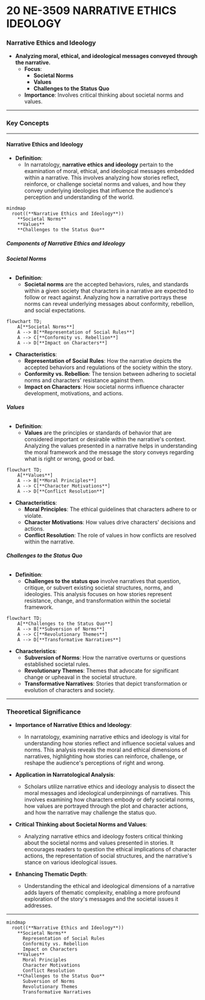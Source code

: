 # 20 NE-3509 NARRATIVE ETHICS IDEOLOGY

### **Narrative Ethics and Ideology**

- **Analyzing moral, ethical, and ideological messages conveyed through the narrative.**
  - **Focus**:
    - **Societal Norms**
    - **Values**
    - **Challenges to the Status Quo**
  - **Importance**: Involves critical thinking about societal norms and values.

---

### **Key Concepts**

---

#### **Narrative Ethics and Ideology**

- **Definition**:
  - In narratology, **narrative ethics and ideology** pertain to the examination of moral, ethical, and ideological messages embedded within a narrative. This involves analyzing how stories reflect, reinforce, or challenge societal norms and values, and how they convey underlying ideologies that influence the audience's perception and understanding of the world.

```mermaid
mindmap
  root((**Narrative Ethics and Ideology**))
    **Societal Norms**
    **Values**
    **Challenges to the Status Quo**
```

##### **Components of Narrative Ethics and Ideology**

###### **Societal Norms**

- **Definition**:
  - **Societal norms** are the accepted behaviors, rules, and standards within a given society that characters in a narrative are expected to follow or react against. Analyzing how a narrative portrays these norms can reveal underlying messages about conformity, rebellion, and social expectations.

```mermaid
flowchart TD;
    A[**Societal Norms**]
    A --> B[**Representation of Social Rules**]
    A --> C[**Conformity vs. Rebellion**]
    A --> D[**Impact on Characters**]
```

- **Characteristics**:
  - **Representation of Social Rules**: How the narrative depicts the accepted behaviors and regulations of the society within the story.
  - **Conformity vs. Rebellion**: The tension between adhering to societal norms and characters' resistance against them.
  - **Impact on Characters**: How societal norms influence character development, motivations, and actions.

###### **Values**

- **Definition**:
  - **Values** are the principles or standards of behavior that are considered important or desirable within the narrative's context. Analyzing the values presented in a narrative helps in understanding the moral framework and the message the story conveys regarding what is right or wrong, good or bad.

```mermaid
flowchart TD;
    A[**Values**]
    A --> B[**Moral Principles**]
    A --> C[**Character Motivations**]
    A --> D[**Conflict Resolution**]
```

- **Characteristics**:
  - **Moral Principles**: The ethical guidelines that characters adhere to or violate.
  - **Character Motivations**: How values drive characters' decisions and actions.
  - **Conflict Resolution**: The role of values in how conflicts are resolved within the narrative.

###### **Challenges to the Status Quo**

- **Definition**:
  - **Challenges to the status quo** involve narratives that question, critique, or subvert existing societal structures, norms, and ideologies. This analysis focuses on how stories represent resistance, change, and transformation within the societal framework.

```mermaid
flowchart TD;
    A[**Challenges to the Status Quo**]
    A --> B[**Subversion of Norms**]
    A --> C[**Revolutionary Themes**]
    A --> D[**Transformative Narratives**]
```

- **Characteristics**:
  - **Subversion of Norms**: How the narrative overturns or questions established societal rules.
  - **Revolutionary Themes**: Themes that advocate for significant change or upheaval in the societal structure.
  - **Transformative Narratives**: Stories that depict transformation or evolution of characters and society.

---

### **Theoretical Significance**

- **Importance of Narrative Ethics and Ideology**:

  - In narratology, examining narrative ethics and ideology is vital for understanding how stories reflect and influence societal values and norms. This analysis reveals the moral and ethical dimensions of narratives, highlighting how stories can reinforce, challenge, or reshape the audience's perceptions of right and wrong.

- **Application in Narratological Analysis**:

  - Scholars utilize narrative ethics and ideology analysis to dissect the moral messages and ideological underpinnings of narratives. This involves examining how characters embody or defy societal norms, how values are portrayed through the plot and character actions, and how the narrative may challenge the status quo.

- **Critical Thinking about Societal Norms and Values**:

  - Analyzing narrative ethics and ideology fosters critical thinking about the societal norms and values presented in stories. It encourages readers to question the ethical implications of character actions, the representation of social structures, and the narrative's stance on various ideological issues.

- **Enhancing Thematic Depth**:
  - Understanding the ethical and ideological dimensions of a narrative adds layers of thematic complexity, enabling a more profound exploration of the story's messages and the societal issues it addresses.

---

```mermaid
mindmap
  root((**Narrative Ethics and Ideology**))
    **Societal Norms**
      Representation of Social Rules
      Conformity vs. Rebellion
      Impact on Characters
    **Values**
      Moral Principles
      Character Motivations
      Conflict Resolution
    **Challenges to the Status Quo**
      Subversion of Norms
      Revolutionary Themes
      Transformative Narratives
```

